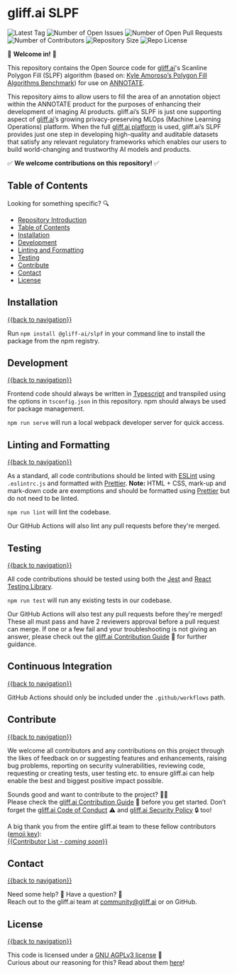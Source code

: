 # gliff.ai SLPF

![Latest Tag](https://img.shields.io/github/v/tag/gliff-ai/slpf?&label=latest_tag&style=flat-square&color=f2f2f2) ![Number of Open Issues](https://img.shields.io/github/issues/gliff-ai/slpf?style=flat-square&color=yellow) ![Number of Open Pull Requests](https://img.shields.io/github/issues-pr/gliff-ai/slpf?style=flat-square&color=yellow) ![Number of Contributors](https://img.shields.io/github/contributors/gliff-ai/slpf?style=flat-square&color=yellow) ![Repository Size](https://img.shields.io/github/repo-size/gliff-ai/slpf?style=flat-square&color=red) ![Repo License](https://img.shields.io/github/license/gliff-ai/slpf?color=0078FF&style=flat-square)

👋 **Welcome in!** 👋

This repository contains the Open Source code for [gliff.ai](https://gliff.ai/)'s Scanline Polygon Fill (SLPF) algorithm (based on: [Kyle Amoroso’s Polygon Fill Algorithms Benchmark](https://github.com/kamoroso94/polygon-fill-benchmark)) for use on [ANNOTATE](https://github.com/gliff-ai/annotate/blob/main/README.md).

This repository aims to allow users to fill the area of an annotation object within the ANNOTATE product for the purposes of enhancing their development of imaging AI products. gliff.ai’s SLPF is just one supporting aspect of [gliff.ai](https://gliff.ai/)’s growing privacy-preserving MLOps (Machine Learning Operations) platform. When the full [gliff.ai platform](https://gliff.ai/software/) is used, gliff.ai’s SLPF provides just one step in developing high-quality and auditable datasets that satisfy any relevant regulatory frameworks which enables our users to build world-changing and trustworthy AI models and products.

✅ **We welcome contributions on this repository!** ✅

## Table of Contents

Looking for something specific? 🔍

- [Repository Introduction](#gliffai-slpf)
- [Table of Contents](#table-of-contents)
- [Installation](#installation)
- [Development](#development)
- [Linting and Formatting](#linting-and-formatting)
- [Testing](#testing)
- [Contribute](#contribute)
- [Contact](#contact)
- [License](#license)

## Installation

[{{back to navigation}}](#table-of-contents)

Run `npm install @gliff-ai/slpf` in your command line to install the package from the npm registry.

## Development

[{{back to navigation}}](#table-of-contents)

Frontend code should always be written in [Typescript](https://www.typescriptlang.org/) and transpiled using the options in `tsconfig.json` in this repository. npm should always be used for package management.

`npm run serve` will run a local webpack developer server for quick access.

## Linting and Formatting

[{{back to navigation}}](#table-of-contents)

As a standard, all code contributions should be linted with [ESLint](https://eslint.org/) using `.eslintrc.js` and formatted with [Prettier](https://prettier.io/). **Note:** HTML + CSS, mark-up and mark-down code are exemptions and should be formatted using [Prettier](https://prettier.io/) but do not need to be linted.

`npm run lint` will lint the codebase.

Our GitHub Actions will also lint any pull requests before they're merged.

## Testing

[{{back to navigation}}](#table-of-contents)

All code contributions should be tested using both the [Jest](https://jestjs.io/) and [React Testing Library](https://testing-library.com/docs/react-testing-library/intro/).

`npm run test` will run any existing tests in our codebase.

Our GitHub Actions will also test any pull requests before they're merged! These all must pass and have 2 reviewers approval before a pull request can merge. If one or a few fail and your troubleshooting is not giving an answer, please check out the [gliff.ai Contribution Guide](https://github.com/gliff-ai/.github/blob/main/CONTRIBUTING.md) 👋 for further guidance.

## Continuous Integration

[{{back to navigation}}](#table-of-contents)

GitHub Actions should only be included under the `.github/workflows` path.

## Contribute

[{{back to navigation}}](#table-of-contents)

We welcome all contributors and any contributions on this project through the likes of feedback on or suggesting features and enhancements, raising bug problems, reporting on security vulnerabilities, reviewing code, requesting or creating tests, user testing etc. to ensure gliff.ai can help enable the best and biggest positive impact possible. 

Sounds good and want to contribute to the project? 🧑‍💻 \
Please check the [gliff.ai Contribution Guide]((https://github.com/gliff-ai/.github/blob/main/CONTRIBUTING.md)) 👋 before you get started. Don’t forget the [gliff.ai Code of Conduct]((https://github.com/gliff-ai/.github/blob/main/CODE_OF_CONDUCT.md)) ⚠️ and  [gliff.ai Security Policy]((https://github.com/gliff-ai/.github/blob/main/SECURITY.md)) 🔒 too!

A big thank you from the entire gliff.ai team to these fellow contributors ([emoji key](https://allcontributors.org/docs/en/emoji-key)): \
[{{Contributor List - _coming soon_}}](https://github.com/all-contributors/all-contributors)

## Contact

[{{back to navigation}}](#table-of-contents)

Need some help? 🤔 Have a question? 🧠 \
Reach out to the gliff.ai team at [community@gliff.ai](mailto:community@gliff.ai?subject=[GitHub]) or on GitHub.

## License

[{{back to navigation}}](#table-of-contents)

This code is licensed under a [GNU AGPLv3 license](https://github.com/gliff-ai/slpf/blob/main/LICENSE) 📝 \
Curious about our reasoning for this? Read about them [here](https://gliff.ai/articles/open-source-license-gnu-agplv3/)!
